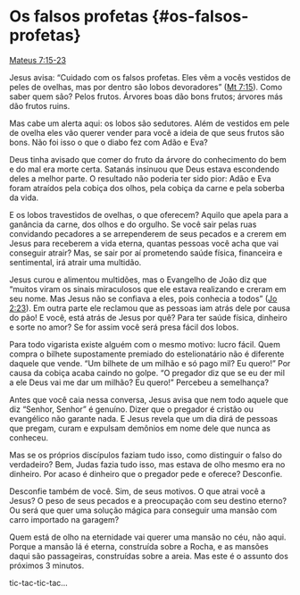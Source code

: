 # Os falsos profetas {#os-falsos-profetas}

[Mateus 7:15-23](http://bibliaonline.com.br/acf/mt/7/15-23)

Jesus avisa: “Cuidado com os falsos profetas. Eles vêm a vocês vestidos de peles de ovelhas, mas por dentro são lobos devoradores” ([Mt 7:15](http://bibliaonline.com.br/acf/mt/7/15)). Como saber quem são? Pelos frutos. Árvores boas dão bons frutos; árvores más dão frutos ruins.

Mas cabe um alerta aqui: os lobos são sedutores. Além de vestidos em pele de ovelha eles vão querer vender para você a ideia de que seus frutos são bons. Não foi isso o que o diabo fez com Adão e Eva?

Deus tinha avisado que comer do fruto da árvore do conhecimento do bem e do mal era morte certa. Satanás insinuou que Deus estava escondendo deles a melhor parte. O resultado não poderia ter sido pior: Adão e Eva foram atraídos pela cobiça dos olhos, pela cobiça da carne e pela soberba da vida.

E os lobos travestidos de ovelhas, o que oferecem? Aquilo que apela para a ganância da carne, dos olhos e do orgulho. Se você sair pelas ruas convidando pecadores a se arrependerem de seus pecados e a crerem em Jesus para receberem a vida eterna, quantas pessoas você acha que vai conseguir atrair? Mas, se sair por aí prometendo saúde física, financeira e sentimental, irá atrair uma multidão.

Jesus curou e alimentou multidões, mas o Evangelho de João diz que “muitos viram os sinais miraculosos que ele estava realizando e creram em seu nome. Mas Jesus não se confiava a eles, pois conhecia a todos” ([Jo 2:23](http://bibliaonline.com.br/acf/jo/2/23)). Em outra parte ele reclamou que as pessoas iam atrás dele por causa do pão! E você, está atrás de Jesus por quê? Para ter saúde física, dinheiro e sorte no amor? Se for assim você será presa fácil dos lobos.

Para todo vigarista existe alguém com o mesmo motivo: lucro fácil. Quem compra o bilhete supostamente premiado do estelionatário não é diferente daquele que vende. “Um bilhete de um milhão e só pago mil? Eu quero!” Por causa da cobiça acaba caindo no golpe. “O pregador diz que se eu der mil a ele Deus vai me dar um milhão? Eu quero!” Percebeu a semelhança?

Antes que você caia nessa conversa, Jesus avisa que nem todo aquele que diz “Senhor, Senhor” é genuíno. Dizer que o pregador é cristão ou evangélico não garante nada. E Jesus revela que um dia dirá de pessoas que pregam, curam e expulsam demônios em nome dele que nunca as conheceu.

Mas se os próprios discípulos faziam tudo isso, como distinguir o falso do verdadeiro? Bem, Judas fazia tudo isso, mas estava de olho mesmo era no dinheiro. Por acaso é dinheiro que o pregador pede e oferece? Desconfie.

Desconfie também de você. Sim, de seus motivos. O que atrai você a Jesus? O peso de seus pecados e a preocupação com seu destino eterno? Ou será que quer uma solução mágica para conseguir uma mansão com carro importado na garagem?

Quem está de olho na eternidade vai querer uma mansão no céu, não aqui. Porque a mansão lá é eterna, construída sobre a Rocha, e as mansões daqui são passageiras, construídas sobre a areia. Mas este é o assunto dos próximos 3 minutos.

tic-tac-tic-tac...